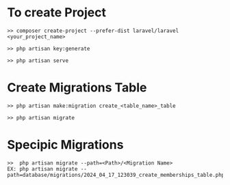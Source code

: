 # To create Project

    >> composer create-project --prefer-dist laravel/laravel <your_project_name>

    >> php artisan key:generate

    >> php artisan serve


# Create Migrations Table

    >> php artisan make:migration create_<table_name>_table

    >> php artisan migrate

# Specipic Migrations
    >>  php artisan migrate --path=<Path>/<Migration Name>
    EX: php artisan migrate --path=database/migrations/2024_04_17_123039_create_memberships_table.php
